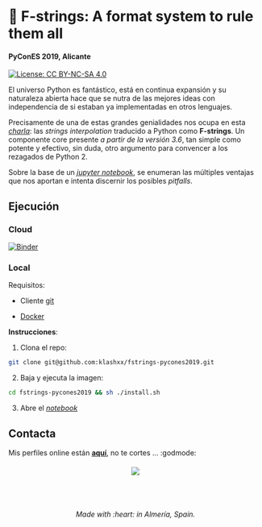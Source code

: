# :snake: F-strings: A format system to rule them all

#### PyConES 2019, Alicante

[![License: CC BY-NC-SA 4.0](https://img.shields.io/badge/License-CC%20BY--NC--SA%204.0-lightgrey.svg)](https://creativecommons.org/licenses/by-nc-sa/4.0/)

El universo Python es fantástico, está en continua expansión y su naturaleza abierta hace que se nutra de las mejores ideas con independencia de si estaban ya implementadas en otros lenguajes.

Precisamente de una de estas grandes genialidades nos ocupa en esta [*charla*]( https://sched.co/VdMR): las *strings interpolation* traducido a Python como **F-strings**. Un componente core presente *a partir de la versión 3.6*, tan simple como potente y efectivo, sin duda, otro argumento para convencer a los rezagados de Python 2.

Sobre la base de un [*jupyter notebook*](https://mybinder.org/v2/gh/klashxx/fstrings-binder/master?filepath=fstrings.ipynb), se enumeran las múltiples ventajas que nos aportan e intenta discernir los posibles *pitfalls*.

## Ejecución

### Cloud

[![Binder](https://mybinder.org/badge_logo.svg)](https://mybinder.org/v2/gh/klashxx/fstrings-binder/master?filepath=fstrings.ipynb)

### Local

Requisitos:

- Cliente [git][git-download]

- [Docker][docker-install]

**Instrucciones**:

1. Clona el repo:

```bash
git clone git@github.com:klashxx/fstrings-pycones2019.git
```

2. Baja y ejecuta la imagen:

```bash
cd fstrings-pycones2019 && sh ./install.sh
```

3. Abre el [*notebook*](http://127.0.0.1:8888/?token=fstrings)

## Contacta

Mis perfiles online están [**aquí**](https://klashxx.github.io/about), no te cortes ... :godmode:

<h6 align="center">
<a href="https://pycones19.sched.com/event/VdMR">
  <img src="https://github.com/klashxx/fstrings-pycones2019/blob/master/logo_pycon_2019.png">
</a></h6>
<br>
<h6 align="center">Made with :heart: in Almería, Spain.</h6>

[git-download]: https://git-scm.com/downloads "git - Descarga"
[docker-install]: https://docs.docker.com/engine/installation/ "Docker - Instalación"
